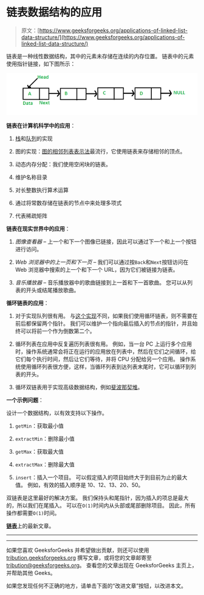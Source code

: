 # 链表数据结构的应用

> 原文：[https://www.geeksforgeeks.org/applications-of-linked-list-data-structure/](https://www.geeksforgeeks.org/applications-of-linked-list-data-structure/)

链表是一种线性数据结构，其中的元素未存储在连续的内存位置。 链表中的元素使用指针链接，如下图所示：

![](img/d97a233bf3c89e80c46e6a3193e851d6.png)

**链表在计算机科学中的应用**：

1.  [栈](https://www.geeksforgeeks.org/stack-data-structure/)和[队列](https://www.geeksforgeeks.org/queue-data-structure/)的实现

2.  图的实现：[图的相邻列表表示法](https://www.geeksforgeeks.org/graph-and-its-representations/)最流行，它使用链表来存储相邻的顶点。

3.  动态内存分配：我们使用空闲块的链表。

4.  维护名称目录

5.  对长整数执行算术运算

6.  通过将常数存储在链表的节点中来处理多项式

7.  代表稀疏矩阵

**链表在现实世界中的应用**：

1.  *图像查看器* – 上一个和下一个图像已链接，因此可以通过下一个和上一个按钮进行访问。

2.  *Web 浏览器中的上一页和下一页* – 我们可以通过按`Back`和`Next`按钮访问在 Web 浏览器中搜索的上一个和下一个 URL，因为它们被链接为链表。

3.  *音乐播放器* – 音乐播放器中的歌曲链接到上一首和下一首歌曲。 您可以从列表的开头或结尾播放歌曲。

**循环链表的应用**：

1.  对于实现队列很有用。 与[这个实现](http://quiz.geeksforgeeks.org/queue-set-2-linked-list-implementation/)不同，如果我们使用循环链表，则不需要在前后都保留两个指针。 我们可以维护一个指向最后插入的节点的指针，并且始终可以将前一个作为倒数第二个。

2.  循环列表在应用中反复遍历列表很有用。 例如，当一台 PC 上运行多个应用时，操作系统通常会将正在运行的应用放在列表中，然后在它们之间循环，给它们每个执行时间，然后让它们等待，并将 CPU 分配给另一个应用。 操作系统使用循环列表很方便，这样，当循环列表到达列表末尾时，它可以循环到列表的开头。

3.  循环双链表用于实现高级数据结构，例如[斐波那契堆](http://en.wikipedia.org/wiki/Fibonacci_heap)。

**一个示例问题**：

设计一个数据结构，以有效支持以下操作。

1.  `getMin`：获取最小值

2.  `extractMin`：删除最小值

3.  `getMax`：获取最大值

4.  `extractMax`：删除最大值

5.  `insert`：插入一个项目。 可以假定插入的项目始终大于到目前为止的最大值。 例如，有效的插入顺序是 10、12、13、20、50。

双链表是这里最好的解决方案。 我们保持头和尾指针，因为插入的项总是最大的，所以我们在尾插入。 可以在`O(1)`时间内从头部或尾部删除项目。 因此，所有操作都需要`O(1)`时间。

[**链表**](https://www.geeksforgeeks.org/category/linked-list/)上的最新文章。



* * *

* * *

如果您喜欢 GeeksforGeeks 并希望做出贡献，则还可以使用 [tribution.geeksforgeeks.org](https://contribute.geeksforgeeks.org/) 撰写文章，或将您的文章邮寄至 tribution@geeksforgeeks.org。 查看您的文章出现在 GeeksforGeeks 主页上，并帮助其他 Geeks。

如果您发现任何不正确的地方，请单击下面的“改进文章”按钮，以改进本文。
